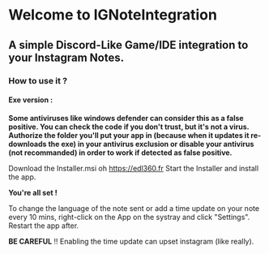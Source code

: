 # Welcome to IGNoteIntegration
## A simple Discord-Like Game/IDE integration to your Instagram Notes.

### How to use it ?
#### Exe version :

**Some antiviruses like windows defender can consider this as a false positive. You can check the code if you don't 
trust, but it's not a virus. Authorize the folder you'll put your app in (because when it updates it re-downloads the exe) in 
your antivirus exclusion or disable your antivirus (not recommanded) in order to work if detected as false positive.**  
  
Download the Installer.msi oh https://edl360.fr
Start the Installer and install the app.
  
**You're all set !**  
  
To change the language of the note sent or add a time update on your note every 10 mins, right-click on the App on the systray and click "Settings". Restart the app after.  
  
**BE CAREFUL** !! Enabling the time update can upset instagram (like really).
